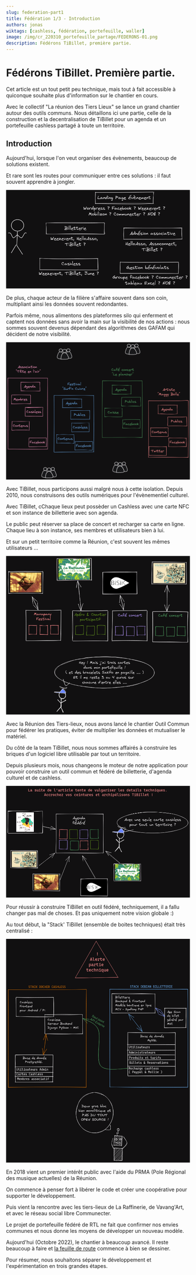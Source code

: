 ```yaml
---
slug: federation-part1
title: Fédération 1/3 - Introduction
authors: jonas
wiktags: [cashless, fédération, portefeuille, waller]
image: /img/cr_220310_portefeuille_partage/FEDERONS-01.png
description: Fédérons TiBillet, première partie.
---
```


# Fédérons TiBillet. Première partie.

Cet article est un tout petit peu technique, mais tout à fait accessible à quiconque souhaite
plus d'information sur le chantier en cours.

Avec le collectif "La réunion des Tiers Lieux" se lance un grand chantier autour des outils
communs. Nous détaillons ici une partie, celle de la construction et la decentralisation de TiBillet pour un 
agenda et un portefeuille cashless partagé à toute un territoire.

## Introduction

Aujourd'hui, lorsque l'on veut organiser
des évènements, beaucoup de solutions existent.

Et rare sont les routes pour
communiquer entre ces solutions : il faut
souvent apprendre à jongler.

![/img/federons/01-jongler.png](/img/federons/01-jongler.png)

De plus, chaque acteur de la filière
s'affaire souvent dans son coin, multipliant ainsi
les données souvent redondantes.

Parfois même, nous alimentons des plateformes
silo qui enferment et captent nos données sans
avoir la main sur la visibilité de nos actions : 
nous sommes souvent devenus dépendant des algorithmes
des GAFAM qui décident de notre visibilité.

![/img/federons/02-silo.png](/img/federons/02-silo.png)

Avec TiBillet, nous participons aussi malgré nous à cette isolation.
Depuis 2010, nous construisons des outils numériques pour l'évènementiel culturel.

Avec TiBillet, cChaque lieux peut possèder un Cashless avec une carte NFC
et son instance de billetterie avec son agenda.

Le public peut réserver sa place de concert et recharger sa carte en ligne.
Chaque lieu à son instance, ses membres et utilisateurs bien à lui.

Et sur un petit territoire comme la Réunion, c'est souvent les mêmes
utilisateurs ...

![/img/federons/03-multiples.png](/img/federons/03-multiples.png)

Avec la Réunion des Tiers-lieux, nous avons lancé
le chantier Outil Commun pour fédérer les pratiques,
éviter de multiplier les données et mutualiser le matériel.

Du côté de la team TiBillet, nous nous sommes affairés à construire
les briques d'un logiciel libre utilisable par tout un territoire.

Depuis plusieurs mois, nous changeons le moteur de notre application pour pouvoir construire un outil commun
et fédéré de billetterie, d'agenda culturel et de cashless.

![/img/federons/04-start_fede.png](/img/federons/04-start_fede.png)

Pour réussir à construire TiBillet en outil fédéré,
techniquement, il a fallu changer pas mal de choses.
Et pas uniquement notre vision globale :)

Au tout début, la "Stack' TiBillet (ensemble de boites techniques)
était très centralisé :

![/img/federons/05-stackblock.png](/img/federons/05-stackblock.png)

En 2018 vient un premier intérêt
public avec l'aide du PRMA
(Pole Régional des musique actuelles)
de la Réunion.

On commence à penser fort à
libérer le code et créer une
coopérative pour supporter
le développement.

Puis vient la rencontre avec les
tiers-lieux de La Raffinerie, de Vavang'Art,
et avec le réseau social libre Communecter.

Le projet de portefeuille fédéré
de RTL ne fait que confirmer
nos envies communes et nous donne les moyens
de développer un nouveau modèle.

Aujourd'hui (Octobre 2022), le chantier à beaucoup avancé.
Il reste beaucoup à faire et [la feuille de route](https://nuage.tierslieux.re/s/sMPScgSPNgwRrWD)
commence à bien se dessiner.

Pour résumer, nous souhaitons séparer le développement
et l'expérimentation en trois grandes étapes.

